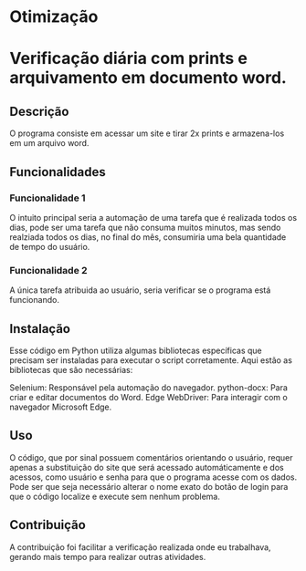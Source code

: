 # Otimização
# Verificação diária com prints e arquivamento em documento word.

## Descrição
O programa consiste em acessar um site e tirar 2x prints e armazena-los em um arquivo word.

## Funcionalidades

### Funcionalidade 1
O intuito principal seria a automação de uma tarefa que é realizada todos os dias, pode ser uma tarefa que não consuma muitos minutos, mas sendo realziada todos os dias, no final do mês, consumiria uma bela quantidade de tempo do usuário.

### Funcionalidade 2
A única tarefa atribuida ao usuário, seria verificar se o programa está funcionando.

## Instalação
Esse código em Python utiliza algumas bibliotecas específicas que precisam ser instaladas para executar o script corretamente. Aqui estão as bibliotecas que são necessárias:

Selenium: Responsável pela automação do navegador.
python-docx: Para criar e editar documentos do Word.
Edge WebDriver: Para interagir com o navegador Microsoft Edge.

## Uso
O código, que por sinal possuem comentários orientando o usuário, requer apenas a substituição do site que será acessado automáticamente e dos acessos, como usuário e senha para que o programa acesse com os dados. Pode ser que seja necessário alterar o nome exato do botão de login para que o código localize e execute sem nenhum problema.

## Contribuição
A contribuição foi facilitar a verificação realizada onde eu trabalhava, gerando mais tempo para realizar outras atividades.

